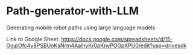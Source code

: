 # Path-generator-with-LLM
Generating mobile robot paths using large language models

Link to Google Sheet: 
https://docs.google.com/spreadsheets/d/15-OgjpOfc4y8PSBUoKsNrm4AalhyKr0pKnyPOGpXPU0/edit?usp=drivesdk